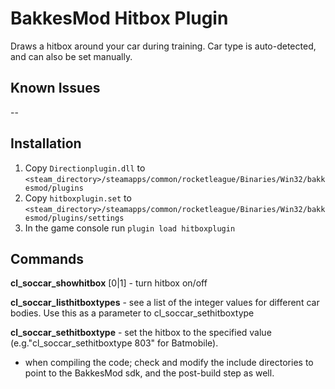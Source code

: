 # BakkesMod Hitbox Plugin
Draws a hitbox around your car during training.   Car type is auto-detected, and can also be set manually. 

## Known Issues

--

## Installation

1. Copy `Directionplugin.dll` to `<steam_directory>/steamapps/common/rocketleague/Binaries/Win32/bakkesmod/plugins`
2. Copy `hitboxplugin.set` to `<steam_directory>/steamapps/common/rocketleague/Binaries/Win32/bakkesmod/plugins/settings`
3. In the game console run `plugin load hitboxplugin`

## Commands

**cl_soccar_showhitbox** [0|1] - turn hitbox on/off

**cl_soccar_listhitboxtypes** - see a list of the integer values for different car bodies.  Use this as a parameter to cl_soccar_sethitboxtype

**cl_soccar_sethitboxtype** <int> - set the hitbox to the specified value (e.g."cl_soccar_sethitboxtype 803" for Batmobile).

- when compiling the code; check and modify the include directories to point to the BakkesMod sdk, and the post-build step as well.

